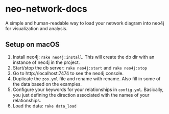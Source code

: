 # neo-network-docs

A simple and human-readable way to load your network diagram into neo4j for visualization and analysis.

## Setup on macOS

1. Install neo4j: `rake neo4j:install`. This will create the db dir with an instance of neo4j in the project.
2. Start/stop the db server: `rake neo4j:start` and `rake neo4j:stop`
3. Go to http://localhost:7474 to see the neo4j console.
4. Duplicate the `zoo.yml` file and rename with rename. Also fill in some of the data based on the examples.
5. Configure your keywords for your relationships in `config.yml`. Basically, you just defining the direction associated with the names of your relationships.
6. Load the data: `rake data_load`